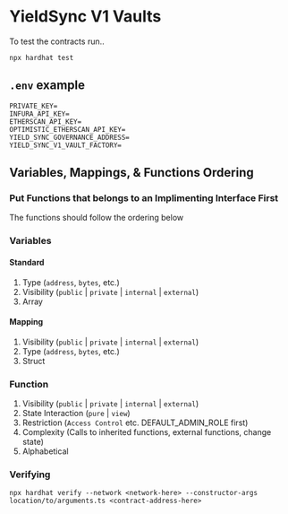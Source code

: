 # YieldSync V1 Vaults

To test the contracts run..

```shell
npx hardhat test
```

## `.env` example

```shell
PRIVATE_KEY=
INFURA_API_KEY=
ETHERSCAN_API_KEY=
OPTIMISTIC_ETHERSCAN_API_KEY=
YIELD_SYNC_GOVERNANCE_ADDRESS=
YIELD_SYNC_V1_VAULT_FACTORY=
```

## Variables, Mappings, & Functions Ordering

### Put Functions that belongs to an Implimenting Interface First

The functions should follow the ordering below

### Variables

#### Standard

1. Type (`address`, `bytes`, etc.)
2. Visibility (`public` | `private` | `internal` | `external`)
3. Array

#### Mapping

1. Visibility (`public` | `private` | `internal` | `external`)
2. Type (`address`, `bytes`, etc.)
3. Struct

### Function

1. Visibility (`public` | `private` | `internal` | `external`)
2. State Interaction (`pure` | `view`)
3. Restriction (`Access Control` etc. DEFAULT_ADMIN_ROLE first)
4. Complexity (Calls to inherited functions, external functions, change state)
5. Alphabetical

### Verifying

```shell
npx hardhat verify --network <network-here> --constructor-args location/to/arguments.ts <contract-address-here>
```
